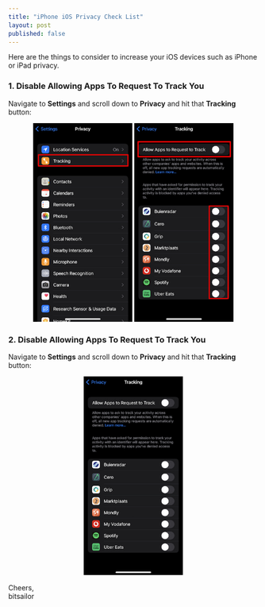 ```yaml
---
title: "iPhone iOS Privacy Check List"
layout: post
published: false
---
```


Here are the things to consider to increase your iOS devices such as iPhone or iPad privacy.


### 1. Disable Allowing Apps To Request To Track You
Navigate to **Settings** and scroll down to **Privacy** and hit that **Tracking** button:

<p align="center">
  <img src="/assets/posts/2022-07-12-ios_privacy_check_list/Tracking.png" width="200" height="400">
  <img src="/assets/posts/2022-07-12-ios_privacy_check_list/AllowAppsToRequestToTrackYou.jpg" width="200" height="400">
</p>

### 2. Disable Allowing Apps To Request To Track You
Navigate to **Settings** and scroll down to **Privacy** and hit that **Tracking** button:

<p align="center">
  <img src="/assets/posts/2022-07-12-ios_privacy_check_list/AllowAppsToRequestToTrackYou.jpeg" width="200" height="400">
</p>

Cheers,</br>
bitsailor